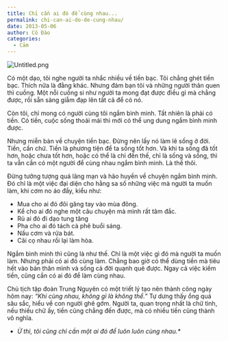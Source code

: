 ```yaml
---
title: Chỉ cần ai đó để cùng nhau...
permalink: chi-can-ai-do-de-cung-nhau/
date: 2013-05-06
author: Cô Đào
categories:
  - Cảm
---
```


![Untitled.png](/images/4d75ff47-466c-44c0-b9f1-3b84f80c1d60/Untitled.png)

Có một dạo, tôi nghe người ta nhắc nhiều về tiền bạc. Tôi chẳng ghét tiền bạc. Thích nữa là đằng khác. Nhưng đám bạn tôi và những người thân quen thì cuồng. Một nỗi cuồng si như người ta mong đạt được điều gì mà chẳng được, rồi sẵn sàng giẫm đạp lên tất cả để có nó.

Còn tôi, chỉ mong có người cùng tôi ngắm bình minh. Tất nhiên là phải có tiền. Có tiền, cuộc sống thoải mái thì mới có thể ung dung ngắm bình minh được.

Nhưng miễn bàn về chuyện tiền bạc. Đừng nên lấy nó làm lẽ sống ở đời. Tiền, cần chứ. Tiền là phương tiện để ta sống tốt hơn. Và khi ta sống đã tốt hơn, hoặc chưa tốt hơn, hoặc có thể là chỉ đến thế, chỉ là sống và sống, thì ta vẫn cần có một người để cùng nhau ngắm bình minh. Là thế thôi.

Đừng tưởng tượng quá lãng mạn và hão huyền về chuyện ngắm bình minh. Đó chỉ là một việc đại diện cho hằng sa số những việc mà người ta muốn làm, khi cơm no áo đầy, kiểu như:

- Mua cho ai đó đôi găng tay vào mùa đông.
- Kể cho ai đó nghe một câu chuyện mà mình rất tâm đắc.
- Rủ ai đó đi dạo tung tăng
- Pha cho ai đó tách cà phê buổi sáng.
- Nấu cơm và rửa bát.
- Cãi cọ nhau rồi lại làm hòa.

Ngắm bình minh thì cũng là như thế. Chỉ là một việc gì đó mà người ta muốn làm. Nhưng phải có ai đó cùng làm. Chẳng bao giờ có thể dùng tiền mà tiêu hết vào bản thân mình và sống cả đời quạnh quẽ được. Ngay cả việc kiếm tiền, cũng cần có ai đó để làm cùng nhau.

Chủ tịch tập đoàn Trung Nguyên có một triết lý tạo nên thành công ngày hôm nay: *“Khi cùng nhau, không gì là không thể.”* Tự dưng thấy ổng quá sâu sắc, hiểu về con người ghê gớm. Người ta, quan trọng nhất là chữ tình, nếu thiếu chữ ấy, tiền cũng chẳng đến được, mà có nhiều tiền cũng thành vô nghĩa.

- _Ừ thì, tôi cũng chỉ cần một ai đó để luôn luôn cùng nhau.\*_
